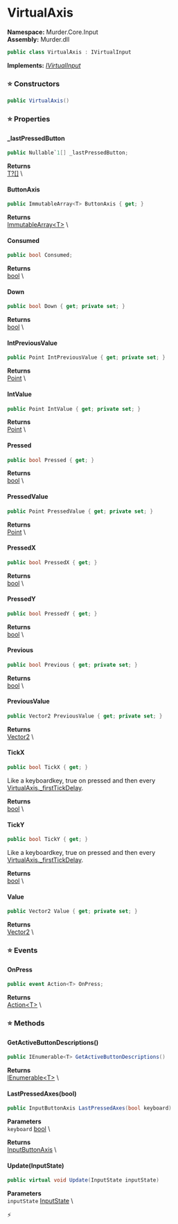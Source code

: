 # VirtualAxis

**Namespace:** Murder.Core.Input \
**Assembly:** Murder.dll

```csharp
public class VirtualAxis : IVirtualInput
```

**Implements:** _[IVirtualInput](../../../Murder/Core/Input/IVirtualInput.html)_

### ⭐ Constructors
```csharp
public VirtualAxis()
```

### ⭐ Properties
#### _lastPressedButton
```csharp
public Nullable`1[] _lastPressedButton;
```

**Returns** \
[T?[]](https://learn.microsoft.com/en-us/dotnet/api/System.Nullable-1?view=net-7.0) \
#### ButtonAxis
```csharp
public ImmutableArray<T> ButtonAxis { get; }
```

**Returns** \
[ImmutableArray\<T\>](https://learn.microsoft.com/en-us/dotnet/api/System.Collections.Immutable.ImmutableArray-1?view=net-7.0) \
#### Consumed
```csharp
public bool Consumed;
```

**Returns** \
[bool](https://learn.microsoft.com/en-us/dotnet/api/System.Boolean?view=net-7.0) \
#### Down
```csharp
public bool Down { get; private set; }
```

**Returns** \
[bool](https://learn.microsoft.com/en-us/dotnet/api/System.Boolean?view=net-7.0) \
#### IntPreviousValue
```csharp
public Point IntPreviousValue { get; private set; }
```

**Returns** \
[Point](../../../Murder/Core/Geometry/Point.html) \
#### IntValue
```csharp
public Point IntValue { get; private set; }
```

**Returns** \
[Point](../../../Murder/Core/Geometry/Point.html) \
#### Pressed
```csharp
public bool Pressed { get; }
```

**Returns** \
[bool](https://learn.microsoft.com/en-us/dotnet/api/System.Boolean?view=net-7.0) \
#### PressedValue
```csharp
public Point PressedValue { get; private set; }
```

**Returns** \
[Point](../../../Murder/Core/Geometry/Point.html) \
#### PressedX
```csharp
public bool PressedX { get; }
```

**Returns** \
[bool](https://learn.microsoft.com/en-us/dotnet/api/System.Boolean?view=net-7.0) \
#### PressedY
```csharp
public bool PressedY { get; }
```

**Returns** \
[bool](https://learn.microsoft.com/en-us/dotnet/api/System.Boolean?view=net-7.0) \
#### Previous
```csharp
public bool Previous { get; private set; }
```

**Returns** \
[bool](https://learn.microsoft.com/en-us/dotnet/api/System.Boolean?view=net-7.0) \
#### PreviousValue
```csharp
public Vector2 PreviousValue { get; private set; }
```

**Returns** \
[Vector2](https://learn.microsoft.com/en-us/dotnet/api/System.Numerics.Vector2?view=net-7.0) \
#### TickX
```csharp
public bool TickX { get; }
```

Like a keyboardkey, true on pressed and then every [VirtualAxis._firstTickDelay](../../../Murder/Core/Input/VirtualAxis.html#_firsttickdelay).

**Returns** \
[bool](https://learn.microsoft.com/en-us/dotnet/api/System.Boolean?view=net-7.0) \
#### TickY
```csharp
public bool TickY { get; }
```

Like a keyboardkey, true on pressed and then every [VirtualAxis._firstTickDelay](../../../Murder/Core/Input/VirtualAxis.html#_firsttickdelay).

**Returns** \
[bool](https://learn.microsoft.com/en-us/dotnet/api/System.Boolean?view=net-7.0) \
#### Value
```csharp
public Vector2 Value { get; private set; }
```

**Returns** \
[Vector2](https://learn.microsoft.com/en-us/dotnet/api/System.Numerics.Vector2?view=net-7.0) \
### ⭐ Events
#### OnPress
```csharp
public event Action<T> OnPress;
```

**Returns** \
[Action\<T\>](https://learn.microsoft.com/en-us/dotnet/api/System.Action-1?view=net-7.0) \
### ⭐ Methods
#### GetActiveButtonDescriptions()
```csharp
public IEnumerable<T> GetActiveButtonDescriptions()
```

**Returns** \
[IEnumerable\<T\>](https://learn.microsoft.com/en-us/dotnet/api/System.Collections.Generic.IEnumerable-1?view=net-7.0) \

#### LastPressedAxes(bool)
```csharp
public InputButtonAxis LastPressedAxes(bool keyboard)
```

**Parameters** \
`keyboard` [bool](https://learn.microsoft.com/en-us/dotnet/api/System.Boolean?view=net-7.0) \

**Returns** \
[InputButtonAxis](../../../Murder/Core/Input/InputButtonAxis.html) \

#### Update(InputState)
```csharp
public virtual void Update(InputState inputState)
```

**Parameters** \
`inputState` [InputState](../../../Murder/Core/Input/InputState.html) \



⚡